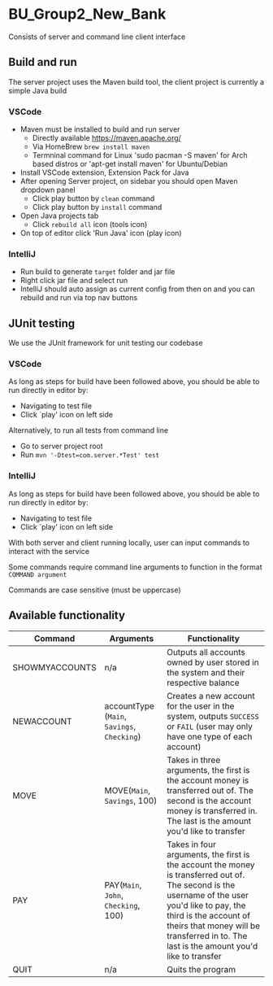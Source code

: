 # BU_Group2_New_Bank

Consists of server and command line client interface

## Build and run

The server project uses the Maven build tool, the client project is currently a simple Java build

### VSCode

- Maven must be installed to build and run server
  - Directly available https://maven.apache.org/
  - Via HomeBrew `brew install maven`
  - Termninal command for Linux 'sudo pacman -S maven' for Arch based distros or 'apt-get install maven' for Ubuntu/Debian
- Install VSCode extension, Extension Pack for Java
- After opening Server project, on sidebar you should open Maven dropdown panel
  - Click play button by `clean` command
  - Click play button by `install` command
- Open Java projects tab
  - Click `rebuild all` icon (tools icon)
- On top of editor click 'Run Java' icon (play icon)

### IntelliJ

- Run build to generate `target` folder and jar file
- Right click jar file and select run
- IntelliJ should auto assign as current config from then on and you can rebuild and run via top nav buttons

## JUnit testing

We use the JUnit framework for unit testing our codebase

### VSCode

As long as steps for build have been followed above, you should be able to run directly in editor by:

- Navigating to test file
- Click `play' icon on left side

Alternatively, to run all tests from command line

- Go to server project root
- Run `mvn '-Dtest=com.server.*Test' test`

### IntelliJ

As long as steps for build have been followed above, you should be able to run directly in editor by:

- Navigating to test file
- Click `play' icon on left side

With both server and client running locally, user can input commands to interact with the service

Some commands require command line arguments to function in the format `COMMAND argument`

Commands are case sensitive (must be uppercase)

## Available functionality

| Command        | Arguments                                   | Functionality                                                                                                                                                                                                                                                       |
|----------------|---------------------------------------------|---------------------------------------------------------------------------------------------------------------------------------------------------------------------------------------------------------------------------------------------------------------------|
| SHOWMYACCOUNTS | n/a                                         | Outputs all accounts owned by user stored in the system and their respective balance                                                                                                                                                                                |
| NEWACCOUNT     | accountType (`Main`, `Savings`, `Checking`) | Creates a new account for the user in the system, outputs `SUCCESS` or `FAIL` (user may only have one type of each account)                                                                                                                                         |
| MOVE           | MOVE(`Main`, `Savings`, 100)                | Takes in three arguments, the first is the account money is transferred out of. The second is the account money is transferred in. The last is the amount you'd like to transfer                                                                                    |
| PAY            | PAY(`Main`, `John`, `Checking`, 100)        | Takes in four arguments, the first is the account the money is transferred out of. The second is the username of the user you'd like to pay, the third is the account of theirs that money will be transferred in to. The last is the amount you'd like to transfer |
| QUIT           | n/a                                         | Quits the program                                                                                                                                                                                                                                                   |
